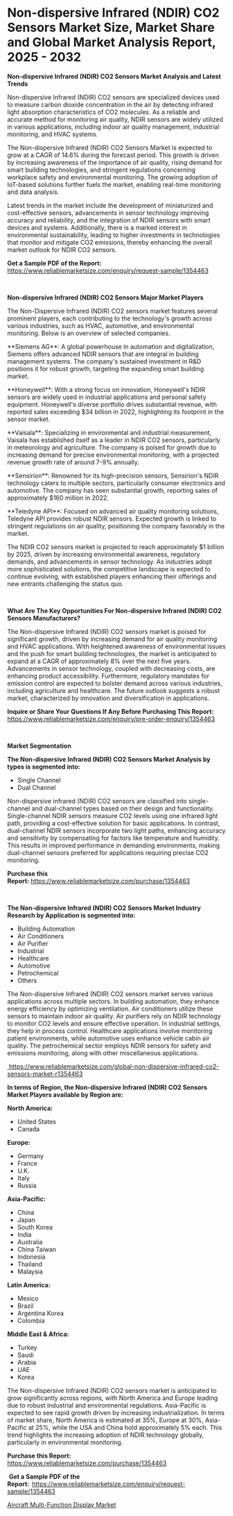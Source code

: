 <p><h1>Non-dispersive Infrared (NDIR) CO2 Sensors Market Size, Market Share and Global Market Analysis Report, 2025 - 2032</h1></p><p><strong>Non-dispersive Infrared (NDIR) CO2 Sensors Market Analysis and Latest Trends</strong></p>
<p><p>Non-dispersive Infrared (NDIR) CO2 sensors are specialized devices used to measure carbon dioxide concentration in the air by detecting infrared light absorption characteristics of CO2 molecules. As a reliable and accurate method for monitoring air quality, NDIR sensors are widely utilized in various applications, including indoor air quality management, industrial monitoring, and HVAC systems.</p><p>The Non-dispersive Infrared (NDIR) CO2 Sensors Market is expected to grow at a CAGR of 14.6% during the forecast period. This growth is driven by increasing awareness of the importance of air quality, rising demand for smart building technologies, and stringent regulations concerning workplace safety and environmental monitoring. The growing adoption of IoT-based solutions further fuels the market, enabling real-time monitoring and data analysis.</p><p>Latest trends in the market include the development of miniaturized and cost-effective sensors, advancements in sensor technology improving accuracy and reliability, and the integration of NDIR sensors with smart devices and systems. Additionally, there is a marked interest in environmental sustainability, leading to higher investments in technologies that monitor and mitigate CO2 emissions, thereby enhancing the overall market outlook for NDIR CO2 sensors.</p></p>
<p><strong>Get a Sample PDF of the Report:&nbsp;</strong> <a href="https://www.reliablemarketsize.com/enquiry/request-sample/1354463?utm_campaign=3460&utm_medium=2&utm_source=Github&utm_content=ia&utm_term=07042025&utm_id=non-dispersive-infrared-ndir-co2-sensors">https://www.reliablemarketsize.com/enquiry/request-sample/1354463</a></p>
<p>&nbsp;</p>
<p><strong>Non-dispersive Infrared (NDIR) CO2 Sensors Major Market Players</strong></p>
<p><p>The Non-Dispersive Infrared (NDIR) CO2 sensors market features several prominent players, each contributing to the technology's growth across various industries, such as HVAC, automotive, and environmental monitoring. Below is an overview of selected companies.</p><p>**Siemens AG**: A global powerhouse in automation and digitalization, Siemens offers advanced NDIR sensors that are integral in building management systems. The company's sustained investment in R&D positions it for robust growth, targeting the expanding smart building market.</p><p>**Honeywell**: With a strong focus on innovation, Honeywell's NDIR sensors are widely used in industrial applications and personal safety equipment. Honeywell's diverse portfolio drives substantial revenue, with reported sales exceeding $34 billion in 2022, highlighting its footprint in the sensor market.</p><p>**Vaisala**: Specializing in environmental and industrial measurement, Vaisala has established itself as a leader in NDIR CO2 sensors, particularly in meteorology and agriculture. The company is poised for growth due to increasing demand for precise environmental monitoring, with a projected revenue growth rate of around 7-9% annually.</p><p>**Sensirion**: Renowned for its high-precision sensors, Sensirion's NDIR technology caters to multiple sectors, particularly consumer electronics and automotive. The company has seen substantial growth, reporting sales of approximately $160 million in 2022.</p><p>**Teledyne API**: Focused on advanced air quality monitoring solutions, Teledyne API provides robust NDIR sensors. Expected growth is linked to stringent regulations on air quality, positioning the company favorably in the market.</p><p>The NDIR CO2 sensors market is projected to reach approximately $1 billion by 2025, driven by increasing environmental awareness, regulatory demands, and advancements in sensor technology. As industries adopt more sophisticated solutions, the competitive landscape is expected to continue evolving, with established players enhancing their offerings and new entrants challenging the status quo.</p></p>
<p>&nbsp;</p>
<p><strong>What Are The Key Opportunities For Non-dispersive Infrared (NDIR) CO2 Sensors Manufacturers?</strong></p>
<p><p>The Non-dispersive Infrared (NDIR) CO2 sensors market is poised for significant growth, driven by increasing demand for air quality monitoring and HVAC applications. With heightened awareness of environmental issues and the push for smart building technologies, the market is anticipated to expand at a CAGR of approximately 8% over the next five years. Advancements in sensor technology, coupled with decreasing costs, are enhancing product accessibility. Furthermore, regulatory mandates for emission control are expected to bolster demand across various industries, including agriculture and healthcare. The future outlook suggests a robust market, characterized by innovation and diversification in applications.</p></p>
<p><strong>Inquire or Share Your Questions If Any Before Purchasing This Report:</strong> <a href="https://www.reliablemarketsize.com/enquiry/pre-order-enquiry/1354463?utm_campaign=3460&utm_medium=2&utm_source=Github&utm_content=ia&utm_term=07042025&utm_id=non-dispersive-infrared-ndir-co2-sensors">https://www.reliablemarketsize.com/enquiry/pre-order-enquiry/1354463</a></p>
<p>&nbsp;</p>
<p><strong>Market Segmentation</strong></p>
<p><strong>The Non-dispersive Infrared (NDIR) CO2 Sensors Market Analysis by types is segmented into:</strong></p>
<p><ul><li>Single Channel</li><li>Dual Channel</li></ul></p>
<p><p>Non-dispersive infrared (NDIR) CO2 sensors are classified into single-channel and dual-channel types based on their design and functionality. Single-channel NDIR sensors measure CO2 levels using one infrared light path, providing a cost-effective solution for basic applications. In contrast, dual-channel NDIR sensors incorporate two light paths, enhancing accuracy and sensitivity by compensating for factors like temperature and humidity. This results in improved performance in demanding environments, making dual-channel sensors preferred for applications requiring precise CO2 monitoring.</p></p>
<p><strong>Purchase this Report:&nbsp;</strong><a href="https://www.reliablemarketsize.com/purchase/1354463?utm_campaign=3460&utm_medium=2&utm_source=Github&utm_content=ia&utm_term=07042025&utm_id=non-dispersive-infrared-ndir-co2-sensors">https://www.reliablemarketsize.com/purchase/1354463</a></p>
<p>&nbsp;</p>
<p><strong>The Non-dispersive Infrared (NDIR) CO2 Sensors Market Industry Research by Application is segmented into:</strong></p>
<p><ul><li>Building Automation</li><li>Air Conditioners</li><li>Air Purifier</li><li>Industrial</li><li>Healthcare</li><li>Automotive</li><li>Petrochemical</li><li>Others</li></ul></p>
<p><p>The Non-dispersive Infrared (NDIR) CO2 sensors market serves various applications across multiple sectors. In building automation, they enhance energy efficiency by optimizing ventilation. Air conditioners utilize these sensors to maintain indoor air quality. Air purifiers rely on NDIR technology to monitor CO2 levels and ensure effective operation. In industrial settings, they help in process control. Healthcare applications involve monitoring patient environments, while automotive uses enhance vehicle cabin air quality. The petrochemical sector employs NDIR sensors for safety and emissions monitoring, along with other miscellaneous applications.</p></p>
<p><a href="https://www.reliablemarketsize.com/global-non-dispersive-infrared-co2-sensors-market-r1354463?utm_campaign=3460&utm_medium=2&utm_source=Github&utm_content=ia&utm_term=07042025&utm_id=non-dispersive-infrared-ndir-co2-sensors">&nbsp;https://www.reliablemarketsize.com/global-non-dispersive-infrared-co2-sensors-market-r1354463</a></p>
<p><strong>In terms of Region, the Non-dispersive Infrared (NDIR) CO2 Sensors Market Players available by Region are:</strong></p>
<p>
    <p> <strong> North America: </strong>
        <ul>
            <li>United States</li>
            <li>Canada</li>
        </ul>
        </p> 
    <p> <strong> Europe: </strong>
        <ul>
            <li>Germany</li>
            <li>France</li>
            <li>U.K.</li>
            <li>Italy</li>
            <li>Russia</li>
        </ul>
        </p> 
    <p> <strong> Asia-Pacific: </strong>
        <ul>
            <li>China</li>
            <li>Japan</li>
            <li>South Korea</li>
            <li>India</li>
            <li>Australia</li>
            <li>China Taiwan</li>
            <li>Indonesia</li>
            <li>Thailand</li>
            <li>Malaysia</li>
        </ul>
        </p> 
    <p> <strong> Latin America: </strong>
        <ul>
            <li>Mexico</li>
            <li>Brazil</li>
            <li>Argentina Korea</li>
            <li>Colombia</li>
        </ul>
        </p> 
    <p> <strong> Middle East & Africa: </strong>
        <ul>
            <li>Turkey</li>
            <li>Saudi</li>
            <li>Arabia</li>
            <li>UAE</li>
            <li>Korea</li>
        </ul>
    </p>
    </p>
<p><p>The Non-dispersive Infrared (NDIR) CO2 sensors market is anticipated to grow significantly across regions, with North America and Europe leading due to robust industrial and environmental regulations. Asia-Pacific is expected to see rapid growth driven by increasing industrialization. In terms of market share, North America is estimated at 35%, Europe at 30%, Asia-Pacific at 25%, while the USA and China hold approximately 5% each. This trend highlights the increasing adoption of NDIR technology globally, particularly in environmental monitoring.</p></p>
<p><strong>Purchase this Report: </strong><a href="https://www.reliablemarketsize.com/purchase/1354463?utm_campaign=3460&utm_medium=2&utm_source=Github&utm_content=ia&utm_term=07042025&utm_id=non-dispersive-infrared-ndir-co2-sensors">https://www.reliablemarketsize.com/purchase/1354463</a></p>
<p>&nbsp;<strong>Get a Sample PDF of the Report:&nbsp;&nbsp;</strong><a href="https://www.reliablemarketsize.com/enquiry/request-sample/1354463?utm_campaign=3460&utm_medium=2&utm_source=Github&utm_content=ia&utm_term=07042025&utm_id=non-dispersive-infrared-ndir-co2-sensors">https://www.reliablemarketsize.com/enquiry/request-sample/1354463</a></p>
<p><strong></strong></p>
<p><p><a href="https://github.com/daphnyvashdi/Market-Research-Report-List-1/blob/main/aircraft-multi-function-display-market.md?utm_campaign=3460&utm_medium=2&utm_source=Github&utm_content=ia&utm_term=07042025&utm_id=non-dispersive-infrared-ndir-co2-sensors">Aircraft Multi-Function Display Market</a></p></p>